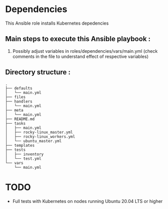 # Dependencies 
This Ansible role installs Kubernetes depedencies 

## Main steps to execute this Ansible playbook :
1. Possibly adjust variables in roles/dependencies/vars/main.yml (check comments in the file to understand effect of respective variables)
   
## Directory structure :
```
.
├── defaults
│   └── main.yml
├── files
├── handlers
│   └── main.yml
├── meta
│   └── main.yml
├── README.md
├── tasks
│   ├── main.yml
│   ├── rocky-linux_master.yml
│   ├── rocky-linux_workers.yml
│   └── ubuntu_master.yml
├── templates
├── tests
│   ├── inventory
│   └── test.yml
└── vars
    └── main.yml
```
# TODO
* Full tests with Kubernetes on nodes running Ubuntu 20.04 LTS or higher

